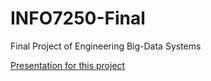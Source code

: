 # INFO7250-Final
Final Project of Engineering Big-Data Systems

<a href="">Presentation for this project</a>

